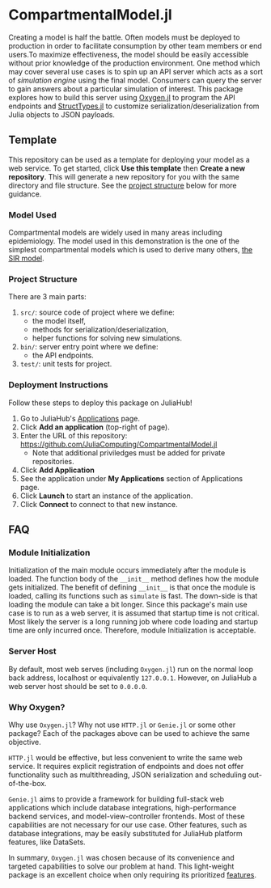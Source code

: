# CompartmentalModel.jl

Creating a model is half the battle. Often models must be deployed to production
in order to facilitate consumption by other team members or end users.To
maximize effectiveness, the model should be easily accessible without prior
knowledge of the production environment. One method which may cover several use
cases is to spin up an API server which acts as a sort of _simulation engine_
using the final model. Consumers can query the server to gain answers about a
particular simulation of interest. This package explores how to build this
server using [Oxygen.jl](https://ndortega.github.io/Oxygen.jl/stable/)
to program the API endpoints and
[StructTypes.jl](https://juliadata.github.io/StructTypes.jl/stable/)
to customize serialization/deserialization from Julia objects to JSON payloads.

## Template

This repository can be used as a template for deploying your model as a web
service. To get started, click **Use this template** then **Create a new
repository**. This will generate a new repository for you with the same
directory and file structure. See the [project structure](#project-structure)
below for more guidance.

### Model Used

Compartmental models are widely used in many areas including epidemiology. The
model used in this demonstration is the one of the simplest compartmental models
which is used to derive many others, [the SIR
model](https://en.wik_models_in_epidemiology).

### Project Structure

There are 3 main parts:

1. `src/`: source code of project where we define:
    - the model itself,
    - methods for serialization/deserialization,
    - helper functions for solving new simulations.
1. `bin/`: server entry point where we define:
    - the API endpoints.
1. `test/`: unit tests for project.

### Deployment Instructions

Follow these steps to deploy this package on JuliaHub!

1. Go to JuliaHub's [Applications](https://juliahub.com/ui/Applications) page.
1. Click **Add an application** (top-right of page).
1. Enter the URL of this repository:
    <https://github.com/JuliaComputing/CompartmentalModel.jl>
    - Note that additional priviledges must be added for private repositories.
1. Click **Add Application**
1. See the application under **My Applications** section of Applications page.
1. Click **Launch** to start an instance of the application.
1. Click **Connect** to connect to that new instance.

## FAQ

### Module Initialization

Initialization of the main module occurs immediately after the module is loaded.
The function body of the `__init__` method defines how the module gets
initialized. The benefit of defining `__init__` is that once the module is
loaded, calling its functions such as `simulate` is fast. The down-side is that
loading the module can take a bit longer. Since this package's main use case is
to run as a web server, it is assumed that startup time is not critical. Most
likely the server is a long running job where code loading and startup time are
only incurred once. Therefore, module Initialization is acceptable.

### Server Host

By default, most web serves (including `Oxygen.jl`) run on the normal loop back
address, localhost or equivalently `127.0.0.1`. However, on JuliaHub a web
server host should be set to `0.0.0.0`.

### Why Oxygen?

Why use `Oxygen.jl`? Why not use `HTTP.jl` or `Genie.jl` or some other package?
Each of the packages above can be used to achieve the same objective.

`HTTP.jl` would be effective, but less convenient to write the same web service.
It requires explicit registration of endpoints and does not offer functionality
such as multithreading, JSON serialization and scheduling out-of-the-box.

`Genie.jl` aims to provide a framework for building full-stack web applications
which include database integrations, high-performance backend services, and
model-view-controller frontends. Most of these capabilities are not necessary
for our use case. Other features, such as database integrations, may be easily
substituted for JuliaHub platform features, like DataSets.

In summary, `Oxygen.jl` was chosen because of its convenience and targeted
capabilities to solve our problem at hand. This light-weight package is an
excellent choice when only requiring its prioritized
[features](https://ndortega.github.io/Oxygen.jl/stable/#Features).
